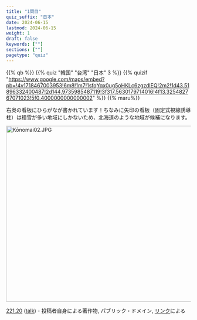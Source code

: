 ```yaml
---
title: "1問目"
quiz_suffix: "日本"
date: 2024-06-15
lastmod: 2024-06-15
weight: 1
draft: false
keywords: [""]
sections: [""]
pagetype: "quiz"
---
```


{{% qb %}}
{{% quiz "韓国" "台湾" "日本" 3 %}}
{{% quizif "https://www.google.com/maps/embed?pb=!4v1718467003953!6m8!1m7!1sfqYqx0ug5oHKLc6zgzdlEQ!2m2!1d43.51896332400487!2d144.9735985487119!3f317.5630179714016!4f13.325482767071023!5f0.4000000000000002" %}}
{{% maru%}}

<div class="googlemap-if ansarea transparent-area">
右奥の看板にひらがなが書かれています！ちなみに矢印の看板（固定式視線誘導柱）は積雪が多い地域にしかないため、北海道のような地域が候補になります。
<div class="googlemap-if ansarea transparent-area no-margin">
<p><a href="https://commons.wikimedia.org/wiki/File:K%C5%8Dnomai02.JPG#/media/%E3%83%95%E3%82%A1%E3%82%A4%E3%83%AB:K%C5%8Dnomai02.JPG"><img src="https://upload.wikimedia.org/wikipedia/commons/9/91/K%C5%8Dnomai02.JPG" alt="Kōnomai02.JPG" height="480" width="640"></a></p><p><a href="//commons.wikimedia.org/wiki/User:221.20" title="User:221.20">221.20</a> (<a href="//commons.wikimedia.org/wiki/User_talk:221.20" title="User talk:221.20">talk</a>) - <span class="int-own-work" lang="ja">投稿者自身による著作物</span>, パブリック・ドメイン, <a href="https://commons.wikimedia.org/w/index.php?curid=15535739">リンク</a>による</p>
</div>
</div>
